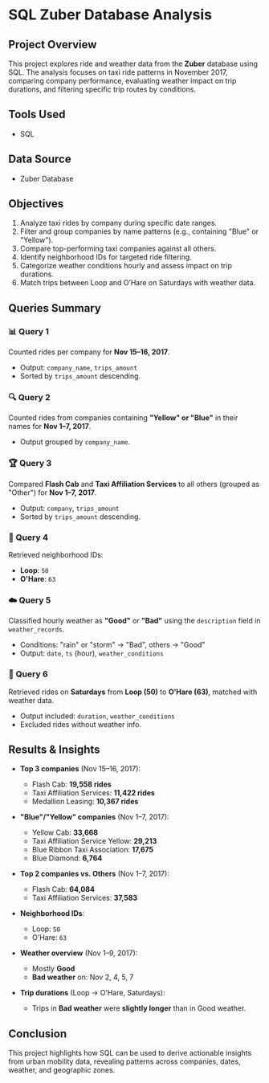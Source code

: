 # SQL Zuber Database Analysis

## Project Overview

This project explores ride and weather data from the **Zuber** database using SQL. The analysis focuses on taxi ride patterns in November 2017, comparing company performance, evaluating weather impact on trip durations, and filtering specific trip routes by conditions.

## Tools Used

- SQL

## Data Source

- Zuber Database

## Objectives

1. Analyze taxi rides by company during specific date ranges.
2. Filter and group companies by name patterns (e.g., containing "Blue" or "Yellow").
3. Compare top-performing taxi companies against all others.
4. Identify neighborhood IDs for targeted ride filtering.
5. Categorize weather conditions hourly and assess impact on trip durations.
6. Match trips between Loop and O’Hare on Saturdays with weather data.

## Queries Summary

### 📊 Query 1
Counted rides per company for **Nov 15–16, 2017**.  
- Output: `company_name`, `trips_amount`  
- Sorted by `trips_amount` descending.

### 🔍 Query 2
Counted rides from companies containing **"Yellow" or "Blue"** in their names for **Nov 1–7, 2017**.  
- Output grouped by `company_name`.

### 🏆 Query 3
Compared **Flash Cab** and **Taxi Affiliation Services** to all others (grouped as "Other") for **Nov 1–7, 2017**.  
- Output: `company`, `trips_amount`  
- Sorted by `trips_amount` descending.

### 📍 Query 4
Retrieved neighborhood IDs:  
- **Loop**: `50`  
- **O'Hare**: `63`

### ☁️ Query 5
Classified hourly weather as **"Good"** or **"Bad"** using the `description` field in `weather_records`.  
- Conditions: "rain" or "storm" → "Bad", others → "Good"  
- Output: `date`, `ts` (hour), `weather_conditions`

### 🚖 Query 6
Retrieved rides on **Saturdays** from **Loop (50)** to **O’Hare (63)**, matched with weather data.  
- Output included: `duration`, `weather_conditions`  
- Excluded rides without weather info.

## Results & Insights

- **Top 3 companies** (Nov 15–16, 2017):
  - Flash Cab: **19,558 rides**
  - Taxi Affiliation Services: **11,422 rides**
  - Medallion Leasing: **10,367 rides**

- **"Blue"/"Yellow" companies** (Nov 1–7, 2017):
  - Yellow Cab: **33,668**
  - Taxi Affiliation Service Yellow: **29,213**
  - Blue Ribbon Taxi Association: **17,675**
  - Blue Diamond: **6,764**

- **Top 2 companies vs. Others** (Nov 1–7, 2017):
  - Flash Cab: **64,084**
  - Taxi Affiliation Services: **37,583**

- **Neighborhood IDs**:
  - Loop: `50`
  - O’Hare: `63`

- **Weather overview** (Nov 1–9, 2017):
  - Mostly **Good**
  - **Bad weather** on: Nov 2, 4, 5, 7

- **Trip durations** (Loop → O’Hare, Saturdays):
  - Trips in **Bad weather** were **slightly longer** than in Good weather.

## Conclusion

This project highlights how SQL can be used to derive actionable insights from urban mobility data, revealing patterns across companies, dates, weather, and geographic zones.

